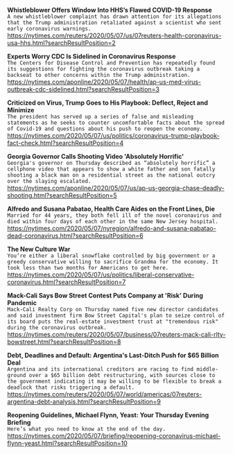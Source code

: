 **Whistleblower Offers Window Into HHS’s Flawed COVID-19 Response**\
`A new whistleblower complaint has drawn attention for its allegations that the Trump administration retaliated against a scientist who sent early coronavirus warnings.`\
https://nytimes.com/reuters/2020/05/07/us/07reuters-health-coronavirus-usa-hhs.html?searchResultPosition=2

**Experts Worry CDC Is Sidelined in Coronavirus Response**\
`The Centers for Disease Control and Prevention has repeatedly found its suggestions for fighting the coronavirus outbreak taking a backseat to other concerns within the Trump administration.`\
https://nytimes.com/aponline/2020/05/07/health/ap-us-med-virus-outbreak-cdc-sidelined.html?searchResultPosition=3

**Criticized on Virus, Trump Goes to His Playbook: Deflect, Reject and Minimize**\
`The president has served up a series of false and misleading statements as he seeks to counter uncomfortable facts about the spread of Covid-19 and questions about his push to reopen the economy.`\
https://nytimes.com/2020/05/07/us/politics/coronavirus-trump-playbook-fact-check.html?searchResultPosition=4

**Georgia Governor Calls Shooting Video 'Absolutely Horrific'**\
`Georgia's governor on Thursday described as “absolutely horrific” a cellphone video that appears to show a white father and son fatally shooting a black man on a residential street as the national outcry over the slaying escalated.`\
https://nytimes.com/aponline/2020/05/07/us/ap-us-georgia-chase-deadly-shooting.html?searchResultPosition=5

**Alfredo and Susana Pabatao, Health Care Aides on the Front Lines, Die**\
`Married for 44 years, they both fell ill of the novel coronavirus and died within four days of each other in the same New Jersey hospital.`\
https://nytimes.com/2020/05/07/nyregion/alfredo-and-susana-pabatao-dead-coronavirus.html?searchResultPosition=6

**The New Culture War**\
`You’re either a liberal snowflake controlled by big government or a greedy conservative willing to sacrifice Grandma for the economy. It took less than two months for Americans to get here.`\
https://nytimes.com/2020/05/07/us/politics/liberal-conservative-coronavirus.html?searchResultPosition=7

**Mack-Cali Says Bow Street Contest Puts Company at 'Risk' During Pandemic**\
`Mack-Cali Realty Corp on Thursday named five new director candidates and said investment firm Bow Street Capital's plan to seize control of its board puts the real-estate investment trust at "tremendous risk" during the coronavirus outbreak.`\
https://nytimes.com/reuters/2020/05/07/business/07reuters-mack-cali-rlty-bowstreet.html?searchResultPosition=8

**Debt, Deadlines and Default: Argentina's Last-Ditch Push for $65 Billion Deal**\
`Argentina and its international creditors are racing to find middle-ground over a $65 billion debt restructuring, with sources close to the government indicating it may be willing to be flexible to break a deadlock that risks triggering a default.`\
https://nytimes.com/reuters/2020/05/07/world/americas/07reuters-argentina-debt-analysis.html?searchResultPosition=9

**Reopening Guidelines, Michael Flynn, Yeast: Your Thursday Evening Briefing**\
`Here’s what you need to know at the end of the day.`\
https://nytimes.com/2020/05/07/briefing/reopening-coronavirus-michael-flynn-yeast.html?searchResultPosition=10

